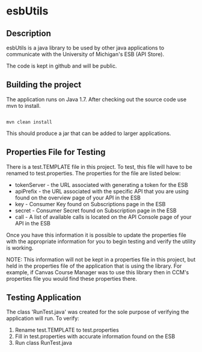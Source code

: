 # esbUtils

## Description

esbUtils is a java library to be used by other java applications to communicate with the University of Michigan's ESB (API Store). 

The code is kept in github and will be public.

## Building the project

The application runs on Java 1.7. After checking out the source code use mvn to install.

<code>
mvn clean install
</code>

This should produce a jar that can be added to larger applications.

## Properties File for Testing

There is a test.TEMPLATE file in this project. To test, this file will have to be renamed to test.properties. The properties for the file are listed below:

* tokenServer - the URL associated with generating a token for the ESB
* apiPrefix - the URL associated with the specific API that you are using found on the overview page of your API in the ESB
* key - Consumer Key found on Subscriptions page in the ESB
* secret - Consumer Secret found on Subscription page in the ESB
* call - A list of available calls is located on the API Console page of your API in the ESB

Once you have this information it is possible to update the properties file with the appropriate information for you to begin testing and verify the utility is working.

NOTE: This information will not be kept in a properties file in this project, but held in the properties file of the application that is using the library. For example, if Canvas Course Manager was to use this library then in CCM's properties file you would find these properties there.

## Testing Application

The class 'RunTest.java' was created for the sole purpose of verifying the application will run. To verify:

1. Rename test.TEMPLATE to test.properties
2. Fill in test.properties with accurate information found on the ESB
3. Run class RunTest.java

